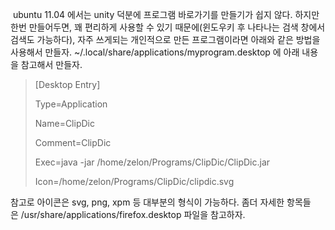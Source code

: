  ubuntu 11.04 에서는 unity 덕분에 프로그램 바로가기를 만들기가 쉽지 않다. 하지만 한번 만들어두면, 꽤 편리하게 사용할 수 있기 때문에(윈도우키 후 나타나는 검색 창에서 검색도 가능하다), 자주 쓰게되는 개인적으로 만든 프로그램이라면 아래와 같은 방법을 사용해서 만들자.
~/.local/share/applications/myprogram.desktop 에 아래 내용을 참고해서 만들자.

> \[Desktop Entry\]
>
> Type=Application
>
> Name=ClipDic
>
> Comment=ClipDic
>
> Exec=java -jar /home/zelon/Programs/ClipDic/ClipDic.jar
>
> Icon=/home/zelon/Programs/ClipDic/clipdic.svg

참고로 아이콘은 svg, png, xpm 등 대부분의 형식이 가능하다. 좀더 자세한 항목들은 /usr/share/applications/firefox.desktop 파일을 참고하자.


